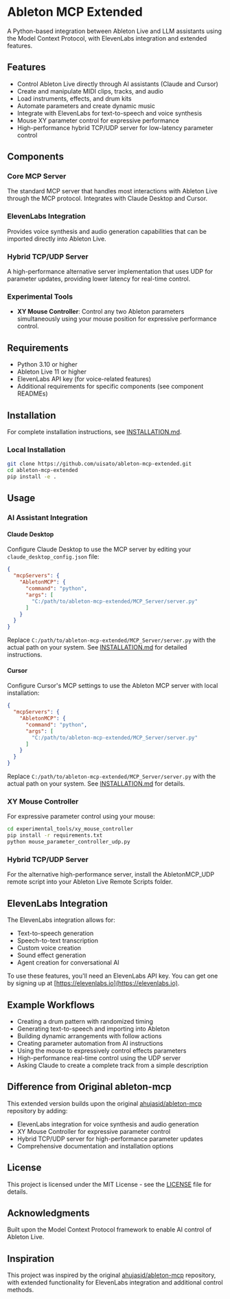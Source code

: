 # Ableton MCP Extended

A Python-based integration between Ableton Live and LLM assistants using the Model Context Protocol, with ElevenLabs integration and extended features.

## Features

- Control Ableton Live directly through AI assistants (Claude and Cursor)
- Create and manipulate MIDI clips, tracks, and audio
- Load instruments, effects, and drum kits
- Automate parameters and create dynamic music
- Integrate with ElevenLabs for text-to-speech and voice synthesis
- Mouse XY parameter control for expressive performance
- High-performance hybrid TCP/UDP server for low-latency parameter control

## Components

### Core MCP Server
The standard MCP server that handles most interactions with Ableton Live through the MCP protocol. Integrates with Claude Desktop and Cursor.

### ElevenLabs Integration
Provides voice synthesis and audio generation capabilities that can be imported directly into Ableton Live.

### Hybrid TCP/UDP Server
A high-performance alternative server implementation that uses UDP for parameter updates, providing lower latency for real-time control.

### Experimental Tools
- **XY Mouse Controller**: Control any two Ableton parameters simultaneously using your mouse position for expressive performance control.

## Requirements

- Python 3.10 or higher
- Ableton Live 11 or higher
- ElevenLabs API key (for voice-related features)
- Additional requirements for specific components (see component READMEs)

## Installation

For complete installation instructions, see [INSTALLATION.md](INSTALLATION.md).

### Local Installation

```bash
git clone https://github.com/uisato/ableton-mcp-extended.git
cd ableton-mcp-extended
pip install -e .
```

## Usage

### AI Assistant Integration

#### Claude Desktop
Configure Claude Desktop to use the MCP server by editing your `claude_desktop_config.json` file:

```json
{
  "mcpServers": {
    "AbletonMCP": {
      "command": "python",
      "args": [
        "C:/path/to/ableton-mcp-extended/MCP_Server/server.py"
      ]
    }
  }
}
```

Replace `C:/path/to/ableton-mcp-extended/MCP_Server/server.py` with the actual path on your system.
See [INSTALLATION.md](INSTALLATION.md) for detailed instructions.

#### Cursor
Configure Cursor's MCP settings to use the Ableton MCP server with local installation:

```json
{
  "mcpServers": {
    "AbletonMCP": {
      "command": "python",
      "args": [
        "C:/path/to/ableton-mcp-extended/MCP_Server/server.py"
      ]
    }
  }
}
```

Replace `C:/path/to/ableton-mcp-extended/MCP_Server/server.py` with the actual path on your system.
See [INSTALLATION.md](INSTALLATION.md) for details.

### XY Mouse Controller
For expressive parameter control using your mouse:
```bash
cd experimental_tools/xy_mouse_controller
pip install -r requirements.txt
python mouse_parameter_controller_udp.py
```

### Hybrid TCP/UDP Server
For the alternative high-performance server, install the AbletonMCP_UDP remote script into your Ableton Live Remote Scripts folder.

## ElevenLabs Integration

The ElevenLabs integration allows for:
- Text-to-speech generation
- Speech-to-text transcription
- Custom voice creation
- Sound effect generation
- Agent creation for conversational AI

To use these features, you'll need an ElevenLabs API key. You can get one by signing up at [https://elevenlabs.io](https://elevenlabs.io).

## Example Workflows

- Creating a drum pattern with randomized timing
- Generating text-to-speech and importing into Ableton
- Building dynamic arrangements with follow actions
- Creating parameter automation from AI instructions
- Using the mouse to expressively control effects parameters
- High-performance real-time control using the UDP server
- Asking Claude to create a complete track from a simple description

## Difference from Original ableton-mcp

This extended version builds upon the original [ahujasid/ableton-mcp](https://github.com/ahujasid/ableton-mcp) repository by adding:

- ElevenLabs integration for voice synthesis and audio generation
- XY Mouse Controller for expressive parameter control
- Hybrid TCP/UDP server for high-performance parameter updates
- Comprehensive documentation and installation options

## License

This project is licensed under the MIT License - see the [LICENSE](LICENSE) file for details.

## Acknowledgments

Built upon the Model Context Protocol framework to enable AI control of Ableton Live.

## Inspiration

This project was inspired by the original [ahujasid/ableton-mcp](https://github.com/ahujasid/ableton-mcp) repository, with extended functionality for ElevenLabs integration and additional control methods. 